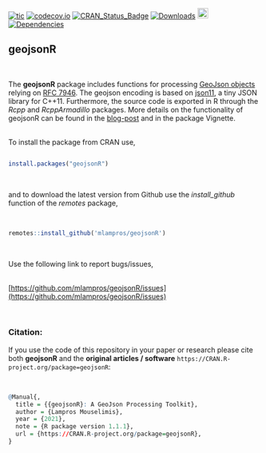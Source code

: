 
[![tic](https://github.com/mlampros/geojsonR/workflows/tic/badge.svg?branch=master)](https://github.com/mlampros/geojsonR/actions)
[![codecov.io](https://codecov.io/github/mlampros/geojsonR/coverage.svg?branch=master)](https://codecov.io/github/mlampros/geojsonR?branch=master)
[![CRAN_Status_Badge](http://www.r-pkg.org/badges/version/geojsonR)](http://cran.r-project.org/package=geojsonR)
[![Downloads](http://cranlogs.r-pkg.org/badges/grand-total/geojsonR?color=blue)](http://www.r-pkg.org/pkg/geojsonR)
<a href="https://www.buymeacoffee.com/VY0x8snyh" target="_blank"><img src="https://www.buymeacoffee.com/assets/img/custom_images/orange_img.png" alt="Buy Me A Coffee" height="21px" ></a>
[![Dependencies](https://tinyverse.netlify.com/badge/geojsonR)](https://cran.r-project.org/package=geojsonR)


## geojsonR
<br>

The **geojsonR** package includes functions for processing [GeoJson objects](https://en.wikipedia.org/wiki/GeoJSON) relying on [RFC 7946](https://datatracker.ietf.org/doc/pdf/rfc7946.pdf). The geojson encoding is based on [json11](https://github.com/dropbox/json11), a tiny JSON library for C++11. Furthermore, the source code is exported in R through the *Rcpp* and *RcppArmadillo* packages. More details on the functionality of geojsonR can be found in the [blog-post](http://mlampros.github.io/2017/03/29/geojsonR_package/) and in the package Vignette.
<br><br>

To install the package from CRAN use, 

```R

install.packages("geojsonR")


```
<br>

and to download the latest version from Github use the *install_github* function of the *remotes* package,
<br><br>

```R

remotes::install_github('mlampros/geojsonR')


```
<br>

Use the following link to report bugs/issues,
<br><br>

[https://github.com/mlampros/geojsonR/issues](https://github.com/mlampros/geojsonR/issues)

<br>

### **Citation:**

If you use the code of this repository in your paper or research please cite both **geojsonR** and the **original articles / software** `https://CRAN.R-project.org/package=geojsonR`:

<br>

```R
@Manual{,
  title = {{geojsonR}: A GeoJson Processing Toolkit},
  author = {Lampros Mouselimis},
  year = {2021},
  note = {R package version 1.1.1},
  url = {https://CRAN.R-project.org/package=geojsonR},
}
```

<br>
